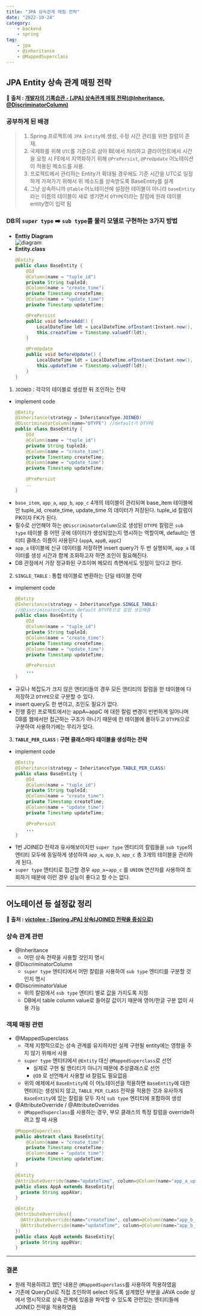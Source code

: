 ```yaml
---
title: "JPA 상속관계 매핑 전략"
date: "2022-10-24"
category: 
    - backend
    - spring
tag: 
    - jpa
    - @inheritance
    - @MappedSuperclass
---
```


## JPA Entity 상속 관계 매핑 전략
**🌟 출처 : [개발자의 기록습관 - [JPA] 상속관계 매핑 전략(@Inheritance, @DiscriminatorColumn)](https://ict-nroo.tistory.com/128)**
### 공부하게 된 배경

> 1. Spring 프로젝트에 `JPA Entity`에 생성, 수정 시간 관리를 위한 칼럼이 존재.
> 2. 국제화를 위해 `UTC`를 기준으로 삼아 BE에서 처리하고 클라이언트에서 시간을 요청 시 FE에서 지역화하기 위해 `@PrePersist`, `@PreUpdate` 어노테이션이 적용된 메소드를 사용.
> 3. 프로젝트에서 관리하는 Entity가 확대될 경우에도 기준 시간을 UTC로 일정하게 가져가기 위해서 위 메소드를 상속받도록 BaseEntity를 설계
> 4. 그냥 상속하니까 `@Table` 어노테이션에 설정한 테이블이 아니라 `baseEntity`라는 이름의 테이블이 새로 생기면서 `DTYPE`이라는 칼럼에 원래 테이블 entity명이 입력 됨

### DB의 `super type` :arrow_right: `sub type`를 물리 모델로 구현하는 3가지 방법
* **Enttiy Diagram**  
![diagram](https://user-images.githubusercontent.com/94826141/197458035-7ef7dd46-e3c9-4a9b-aea0-a0d096252da2.png)
* **Entity.class**
  ```java
  @Entity
  public class BaseEntity {
      @Id
      @Column(name = "tuple_id")
      private String tupleId;
      @Column(name = "create_time")
      private Timestamp createTime;
      @Column(name = "update_time")
      private Timestamp updateTime;

      @PrePersist
      public void beforeAdd() {
          LocalDateTime ldt = LocalDateTime.ofInstant(Instant.now(), ZoneOffset.UTC);
          this.createTime = Timestamp.valueOf(ldt);
      }

      @PreUpdate
      public void beforeUpdate() {
          LocalDateTime ldt = LocalDateTime.ofInstant(Instant.now(), ZoneOffset.UTC);
          this.updateTime = Timestamp.valueOf(ldt);
      }
  }
  ```

1. `JOINED` : 각각의 테이블로 생성한 뒤 조인하는 전략
  * implement code
    ```java
    @Entity
    @Inheritance(strategy = InheritanceType.JOINED)
    @DiscriminatorColumn(name="DTYPE") //default가 DTYPE
    public class BaseEntity {
        @Id
        @Column(name = "tuple_id")
        private String tupleId;
        @Column(name = "create_time")
        private Timestamp createTime;
        @Column(name = "update_time")
        private Timestamp updateTime;

        @PrePersist
        ..
    }
    ```
  * `base_item`, `app_a`, `app_b`, `app_c` 4개의 테이블이 관리되며 base_item 테이블에만 tuple_id, create_time, update_time 의 데이터가 저장된다. tuple_id 칼럼이 PK이자 FK가 된다.
  * 필수로 선언해야 하는 `@DiscriminatorColumn`으로 생성된 `DTYPE` 칼럼은 `sub type` 테이블 중 어떤 곳에 데이터가 생성되었는지 명시하는 역할이며, default는 엔티티 클래스 이름이 사용된다 (`appA`, `appB`, `appC`)
  * `app_a` 테이블에 신규 데이터를 저장하면 insert query가 두 번 실행되며, `app_a` 데이터를 생성 시간과 함께 조회하고자 하면 조인이 필요해진다.
  * DB 관점에서 가장 정규화된 구조이며 메모리 측면에서도 잇점이 있다고 한다.
2. `SINGLE_TABLE` : 통합 테이블로 변환하는 단일 테이블 전략
  * implement code
    ```java
    @Entity
    @Inheritance(strategy = InheritanceType.SINGLE_TABLE)
    //@DiscriminatorColumn default DTYPE으로 칼럼 생성해줌
    public class BaseEntity {
        @Id
        @Column(name = "tuple_id")
        private String tupleId;
        @Column(name = "create_time")
        private Timestamp createTime;
        @Column(name = "update_time")
        private Timestamp updateTime;

        @PrePersist
        ...
    }
    ```
  * 규모나 복잡도가 크지 않은 엔티티들의 경우 모든 엔티티의 칼럼을 한 테이블에 다 저장하고 `DTYPE`으로 구분할 수 있다.
  * insert query도 한 번이고, 조인도 필요가 없다.
  * 진행 중인 프로젝트에서는 appA~appC 에 대한 칼럼 변경이 빈번하게 일어나며 DB를 웹에서만 접근하는 구조가 아니기 때문에 한 테이블에 몰아두고 `DTYPE`으로 구분하여 사용하기에는 무리가 있다.
3. **`TABLE_PER_CLASS` : 구현 클래스마다 테이블을 생성하는 전략**  
  * implement code
    ```java
    @Entity
    @Inheritance(strategy = InheritanceType.TABLE_PER_CLASS)
    public class BaseEntity {
        @Id
        @Column(name = "tuple_id")
        private String tupleId;
        @Column(name = "create_time")
        private Timestamp createTime;
        @Column(name = "update_time")
        private Timestamp updateTime;

        @PrePersist
        ...
    }
    ```
  * 1번 JOINED 전략과 유사해보이지만 `super type` 엔티티의 칼럼들을 `sub type`의 엔티티 모두에 동일하게 생성하여 `app_a`, `app_b`, `app_c` 총 3개의 테이블을 관리하게 된다.
  * `super type` 엔티티로 접근할 경우 `app_a`~`app_c` 를 `UNION` 연산자를 사용하여 조회하기 때문에 이런 경우 성능이 좋다고 할 수는 없다.

---

## 어노테이션 등 설정값 정리
**🌟 출처 : [victolee - [Spring JPA] 상속(JOINED 전략을 중심으로)](https://victorydntmd.tistory.com/209)**
### 상속 관계 관련
  * @Inheritance
    * 어떤 상속 전략을 사용할 것인지 명시
  * @DiscriminatorColumn
    * `super type` 엔티티에서 어떤 칼럼을 사용하여 `sub type` 엔티티를 구분할 것인지 명시
  * @DiscriminatorValue
    * 위의 칼럼에서 `sub type` 엔티티 별로 값을 가지도록 지정
    * DB에서 table column value로 들어갈 값이기 때문에 영어/한글 구분 없이 사용 가능
### 객체 매핑 관련
  * @MappedSuperclass
    * 객체 지향적으로는 상속 관계를 유지하지만 실제 구현될 entity에는 영향을 주지 않기 위해서 사용
    * `super type` 엔티티에서 `@Entity` 대신 `@MappedSuperclass`로 선언
      * 실제로 구현 될 엔티티가 아니기 때문에 추상클래스로 선언
      * `@ID` 로 선언해서 사용할 id 칼럼도 필요없음
    * 위의 예제에서 `BaseEntity`에 이 어노테이션을 적용하면 `BaseEntity`에 대한 엔티티는 생성되지 않고, `TABLE_PER_CLASS` 전략을 적용한 것과 유사하게 `BaseEntity`에 있는 칼럼을 모두 자식 `sub type` 엔티티에 포함하여 생성
  * @AttributeOverride / @AttributeOverrides
    * `@MappedSuperclass`를 사용하는 경우, 부모 클래스의 특정 칼럼을 override하려고 할 때 사용
    ```java
    @MappedSuperclass
    public abstract class BaseEntity{
        @Column(name = "create_time")
        private Timestamp createTime;
        @Column(name = "update_time")
        private Timestamp updateTime;
    }

    @Entity
    @AttributeOverride(name="updateTime", column=@Column(name="app_a_update_time"))
    public class AppA extends BaseEntity{
      private String appAVar;
    }

    @Entity
    @AttributeOverrides({
      @AttributeOverride(name="createTime", column=@Column(name="app_b_create_time")),
      @AttributeOverride(name="updateTime", column=@Column(name="app_b_update_time")),
    })
    public class AppB extends BaseEntity{
      private String appBVar;
    }
    ```
---

### 결론
* 원래 적용하려고 했던 내용은 `@MappedSuperclass`를 사용하여 적용하였음
* 기존에 QueryDsl로 직접 조인하여 select 하도록 설계했던 부분을 JAVA code 상에서 명시적으로 상속 관계에 있음을 파악할 수 있도록 관련있는 엔티티들에 JOINED 전략을 적용하였음
